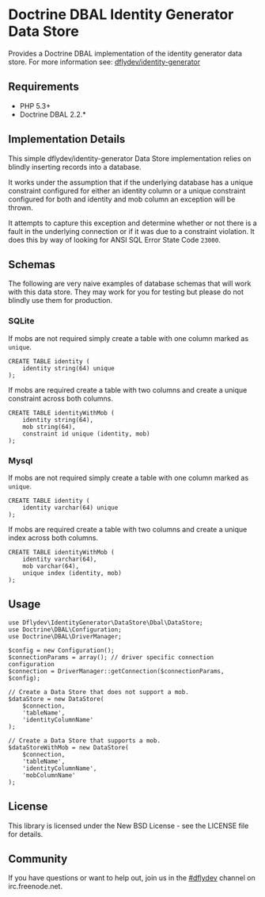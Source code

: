 Doctrine DBAL Identity Generator Data Store
===========================================

Provides a Doctrine DBAL implementation of the identity generator
data store. For more information see:
[dflydev/identity-generator](https://github.com/dflydev/dflydev-identity-generator)


Requirements
------------

 * PHP 5.3+
 * Doctrine DBAL 2.2.*


Implementation Details
----------------------

This simple dflydev/identity-generator Data Store implementation relies on
blindly inserting records into a database.

It works under the assumption that if the underlying database has a unique
constraint configured for either an identity column or a unique constraint
configured for both and identity and mob column an exception will be thrown.

It attempts to capture this exception and determine whether or not there is a fault
in the underlying connection or if it was due to a constraint violation. It
does this by way of looking for ANSI SQL Error State Code `23000`.


Schemas
-------

The following are very naive examples of database schemas that will work with
this data store. They may work for you for testing but please do not blindly
use them for production.


### SQLite

If mobs are not required simply create a table with one column marked as `unique`.

    CREATE TABLE identity (
        identity string(64) unique
    );

If mobs are required create a table with two columns and create a unique constraint
across both columns.

    CREATE TABLE identityWithMob (
        identity string(64),
        mob string(64),
        constraint id unique (identity, mob)
    );


### Mysql

If mobs are not required simply create a table with one column marked as `unique`.

    CREATE TABLE identity (
        identity varchar(64) unique
    );

If mobs are required create a table with two columns and create a unique index
across both columns.

    CREATE TABLE identityWithMob (
        identity varchar(64),
        mob varchar(64),
        unique index (identity, mob)
    );


Usage
-----

    use Dflydev\IdentityGenerator\DataStore\Dbal\DataStore;
    use Doctrine\DBAL\Configuration;
    use Doctrine\DBAL\DriverManager;
    
    $config = new Configuration();
    $connectionParams = array(); // driver specific connection configuration
    $connection = DriverManager::getConnection($connectionParams, $config);

    // Create a Data Store that does not support a mob.
    $dataStore = new DataStore(
        $connection,
        'tableName',
        'identityColumnName'
    );

    // Create a Data Store that supports a mob.
    $dataStoreWithMob = new DataStore(
        $connection,
        'tableName',
        'identityColumnName',
        'mobColumnName'
    );


License
-------

This library is licensed under the New BSD License - see the LICENSE file
for details.


Community
---------

If you have questions or want to help out, join us in the
[#dflydev](irc://irc.freenode.net/#dflydev) channel on irc.freenode.net.
